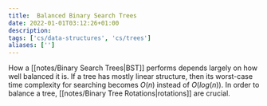 ```yaml
---
title:  Balanced Binary Search Trees
date: 2022-01-01T03:12:26+01:00
description: 
tags: ['cs/data-structures', 'cs/trees']
aliases: ['']
---
```

How a [[notes/Binary Search Trees|BST]] performs depends largely on how well balanced it is. If a tree has mostly linear structure, then its worst-case time complexity for searching becomes $O(n)$ instead of $O(log(n))$. In order to balance a tree, [[notes/Binary Tree Rotations|rotations]] are crucial.
